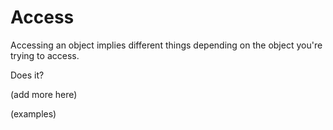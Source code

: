 # Access

Accessing an object implies different things depending on the object you're trying to access.

Does it?

(add more here)

(examples)
